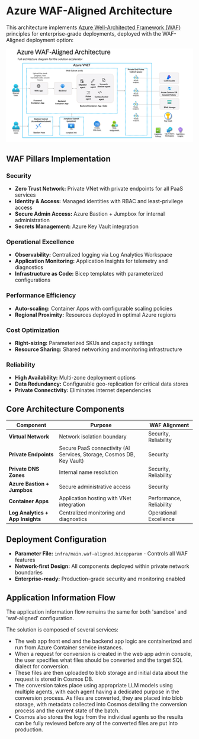 # Azure WAF-Aligned Architecture

This architecture implements [Azure Well-Architected Framework (WAF)](https://learn.microsoft.com/en-us/azure/well-architected/) principles for enterprise-grade deployments, deployed with the WAF-Aligned deployment option: 

![WAF-Aligned Architecture Diagram](../docs/images/read_me/solArchitectureWAF.png)

## WAF Pillars Implementation

###  Security
- **Zero Trust Network:** Private VNet with private endpoints for all PaaS services
- **Identity & Access:** Managed identities with RBAC and least-privilege access
- **Secure Admin Access:** Azure Bastion + Jumpbox for internal administration
- **Secrets Management:** Azure Key Vault integration

###  Operational Excellence  
- **Observability:** Centralized logging via Log Analytics Workspace
- **Application Monitoring:** Application Insights for telemetry and diagnostics
- **Infrastructure as Code:** Bicep templates with parameterized configurations

### Performance Efficiency
- **Auto-scaling:** Container Apps with configurable scaling policies
- **Regional Proximity:** Resources deployed in optimal Azure regions

###  Cost Optimization
- **Right-sizing:** Parameterized SKUs and capacity settings
- **Resource Sharing:** Shared networking and monitoring infrastructure

###  Reliability
- **High Availability:** Multi-zone deployment options
- **Data Redundancy:** Configurable geo-replication for critical data stores
- **Private Connectivity:** Eliminates internet dependencies

## Core Architecture Components

| Component | Purpose | WAF Alignment |
|-----------|---------|---------------|
| **Virtual Network** | Network isolation boundary | Security, Reliability |
| **Private Endpoints** | Secure PaaS connectivity (AI Services, Storage, Cosmos DB, Key Vault) | Security |
| **Private DNS Zones** | Internal name resolution | Security, Reliability |
| **Azure Bastion + Jumpbox** | Secure administrative access | Security |
| **Container Apps** | Application hosting with VNet integration | Performance, Reliability |
| **Log Analytics + App Insights** | Centralized monitoring and diagnostics | Operational Excellence |

## Deployment Configuration
- **Parameter File:** `infra/main.waf-aligned.bicepparam` - Controls all WAF features
- **Network-first Design:** All components deployed within private network boundaries
- **Enterprise-ready:** Production-grade security and monitoring enabled

## Application Information Flow

The application information flow remains the same for both 'sandbox' and 'waf-aligned' configuration. 

The solution is composed of several services:

- The web app front end and the backend app logic are containerized and run from Azure Container service instances. 
- When a request for conversion is created in the web app admin console, the user specifies what files should be converted and the target SQL dialect for conversion. 
- These files are then uploaded to blob storage and initial data about the request is stored in Cosmos DB. 
- The conversion takes place using appropriate LLM models using multiple agents, with each agent having a dedicated purpose in the conversion process. As files are converted, they are placed into blob storage, with metadata collected into Cosmos detailing the conversion process and the current state of the batch. 
- Cosmos also stores the logs from the individual agents so the results can be fully reviewed before any of the converted files are put into production.
